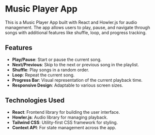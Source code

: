 # Music Player App

This is a Music Player App built with React and Howler.js for audio management. The app allows users to play, pause, and navigate through songs with additional features like shuffle, loop, and progress tracking.

## Features

- **Play/Pause**: Start or pause the current song.
- **Next/Previous**: Skip to the next or previous song in the playlist.
- **Shuffle**: Play songs in a random order.
- **Loop**: Repeat the current song.
- **Progress Bar**: Visual representation of the current playback time.
- **Responsive Design**: Adaptable to various screen sizes.

## Technologies Used

- **React**: Frontend library for building the user interface.
- **Howler.js**: Audio library for managing playback.
- **Tailwind CSS**: Utility-first CSS framework for styling.
- **Context API**: For state management across the app.
